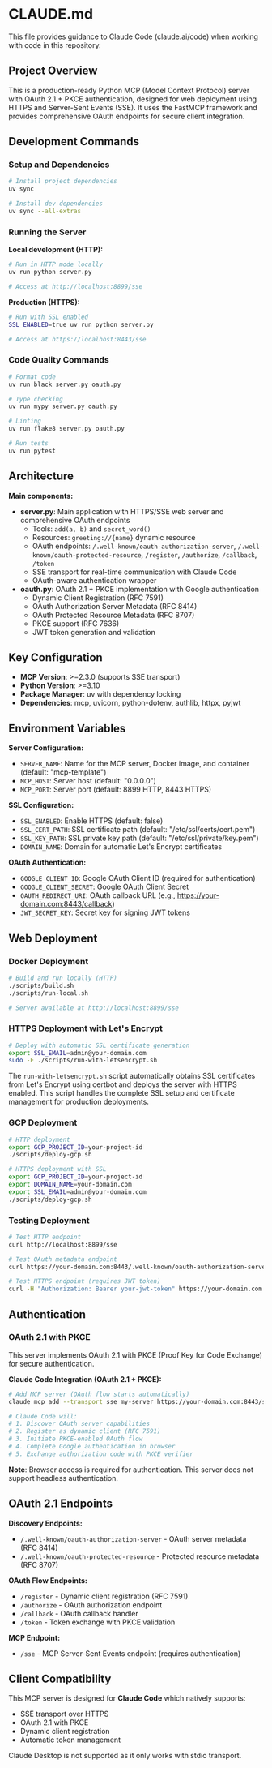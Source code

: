 # CLAUDE.md

This file provides guidance to Claude Code (claude.ai/code) when working with code in this repository.

## Project Overview

This is a production-ready Python MCP (Model Context Protocol) server with OAuth 2.1 + PKCE authentication, designed for web deployment using HTTPS and Server-Sent Events (SSE). It uses the FastMCP framework and provides comprehensive OAuth endpoints for secure client integration.

## Development Commands

### Setup and Dependencies
```bash
# Install project dependencies
uv sync

# Install dev dependencies
uv sync --all-extras
```

### Running the Server

**Local development (HTTP):**
```bash
# Run in HTTP mode locally
uv run python server.py

# Access at http://localhost:8899/sse
```

**Production (HTTPS):**
```bash
# Run with SSL enabled
SSL_ENABLED=true uv run python server.py

# Access at https://localhost:8443/sse
```

### Code Quality Commands
```bash
# Format code
uv run black server.py oauth.py

# Type checking
uv run mypy server.py oauth.py

# Linting
uv run flake8 server.py oauth.py

# Run tests
uv run pytest
```

## Architecture

**Main components:**
- **server.py**: Main application with HTTPS/SSE web server and comprehensive OAuth endpoints
  - Tools: `add(a, b)` and `secret_word()`
  - Resources: `greeting://{name}` dynamic resource
  - OAuth endpoints: `/.well-known/oauth-authorization-server`, `/.well-known/oauth-protected-resource`, `/register`, `/authorize`, `/callback`, `/token`
  - SSE transport for real-time communication with Claude Code
  - OAuth-aware authentication wrapper
- **oauth.py**: OAuth 2.1 + PKCE implementation with Google authentication
  - Dynamic Client Registration (RFC 7591)
  - OAuth Authorization Server Metadata (RFC 8414)
  - OAuth Protected Resource Metadata (RFC 8707) 
  - PKCE support (RFC 7636)
  - JWT token generation and validation

## Key Configuration

- **MCP Version**: >=2.3.0 (supports SSE transport)
- **Python Version**: >=3.10
- **Package Manager**: uv with dependency locking
- **Dependencies**: mcp, uvicorn, python-dotenv, authlib, httpx, pyjwt

## Environment Variables

**Server Configuration:**
- `SERVER_NAME`: Name for the MCP server, Docker image, and container (default: "mcp-template")
- `MCP_HOST`: Server host (default: "0.0.0.0")
- `MCP_PORT`: Server port (default: 8899 HTTP, 8443 HTTPS)

**SSL Configuration:**
- `SSL_ENABLED`: Enable HTTPS (default: false)
- `SSL_CERT_PATH`: SSL certificate path (default: "/etc/ssl/certs/cert.pem")
- `SSL_KEY_PATH`: SSL private key path (default: "/etc/ssl/private/key.pem")
- `DOMAIN_NAME`: Domain for automatic Let's Encrypt certificates

**OAuth Authentication:**
- `GOOGLE_CLIENT_ID`: Google OAuth Client ID (required for authentication)
- `GOOGLE_CLIENT_SECRET`: Google OAuth Client Secret
- `OAUTH_REDIRECT_URI`: OAuth callback URL (e.g., https://your-domain.com:8443/callback)
- `JWT_SECRET_KEY`: Secret key for signing JWT tokens


## Web Deployment

### Docker Deployment
```bash
# Build and run locally (HTTP)
./scripts/build.sh
./scripts/run-local.sh

# Server available at http://localhost:8899/sse
```

### HTTPS Deployment with Let's Encrypt
```bash
# Deploy with automatic SSL certificate generation
export SSL_EMAIL=admin@your-domain.com
sudo -E ./scripts/run-with-letsencrypt.sh
```

The `run-with-letsencrypt.sh` script automatically obtains SSL certificates from Let's Encrypt using certbot and deploys the server with HTTPS enabled. This script handles the complete SSL setup and certificate management for production deployments.

### GCP Deployment
```bash
# HTTP deployment
export GCP_PROJECT_ID=your-project-id
./scripts/deploy-gcp.sh

# HTTPS deployment with SSL
export GCP_PROJECT_ID=your-project-id
export DOMAIN_NAME=your-domain.com
export SSL_EMAIL=admin@your-domain.com
./scripts/deploy-gcp.sh
```

### Testing Deployment
```bash
# Test HTTP endpoint
curl http://localhost:8899/sse

# Test OAuth metadata endpoint
curl https://your-domain.com:8443/.well-known/oauth-authorization-server

# Test HTTPS endpoint (requires JWT token)
curl -H "Authorization: Bearer your-jwt-token" https://your-domain.com:8443/sse
```

## Authentication

### OAuth 2.1 with PKCE
This server implements OAuth 2.1 with PKCE (Proof Key for Code Exchange) for secure authentication.

**Claude Code Integration (OAuth 2.1 + PKCE):**
```bash
# Add MCP server (OAuth flow starts automatically)
claude mcp add --transport sse my-server https://your-domain.com:8443/sse

# Claude Code will:
# 1. Discover OAuth server capabilities
# 2. Register as dynamic client (RFC 7591)
# 3. Initiate PKCE-enabled OAuth flow
# 4. Complete Google authentication in browser
# 5. Exchange authorization code with PKCE verifier
```

**Note**: Browser access is required for authentication. This server does not support headless authentication.

## OAuth 2.1 Endpoints

**Discovery Endpoints:**
- `/.well-known/oauth-authorization-server` - OAuth server metadata (RFC 8414)
- `/.well-known/oauth-protected-resource` - Protected resource metadata (RFC 8707)

**OAuth Flow Endpoints:**
- `/register` - Dynamic client registration (RFC 7591)
- `/authorize` - OAuth authorization endpoint  
- `/callback` - OAuth callback handler
- `/token` - Token exchange with PKCE validation

**MCP Endpoint:**
- `/sse` - MCP Server-Sent Events endpoint (requires authentication)

## Client Compatibility

This MCP server is designed for **Claude Code** which natively supports:
- SSE transport over HTTPS
- OAuth 2.1 with PKCE
- Dynamic client registration
- Automatic token management

Claude Desktop is not supported as it only works with stdio transport.